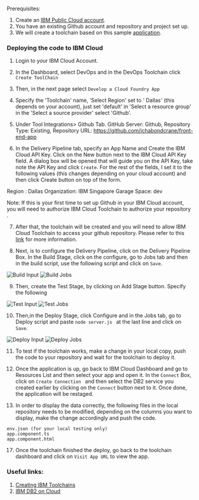 Prerequisites:

1. Create an [IBM Public Cloud account](https://cloud.ibm.com/registration).
2. You have an existing Github account and repository and project set up.
3. We will create a toolchain based on this sample [application](https://github.com/elizabethlumban/front-end-app).


### Deploying the code to IBM Cloud

1. Login to your IBM Cloud Account.
2. In the Dashboard, select DevOps and in the DevOps Toolchain click  ``` Create ToolChain```
3. Then, in the next page select ``` Develop a Cloud Foundry App ```
4. Specify the 'Toolchain' name, 'Select Region' set to  ' Dallas' (this depends on your account), just set 'default' in 'Select a resource group' in the 'Select a source provider' select 'Github'.
5. Under Tool Integrations> Github Tab.  GitHub Server: Github, Repository Type: Existing, Repository URL: https://github.com/ichabondcrane/front-end-app

6. In the Delivery Pipeline tab, specify an App Name and Create the IBM Cloud API Key. Click on the New button next to the
IBM Cloud API Key field. A dialog box will be opened that will guide you on the API Key, take note the API Key and click
``` Create ```.  For the rest of the fields, I set it to the following values (this changes depending on your cloud account)
and then click Create button on top of the form.

Region : Dallas
Organization: IBM Singapore Garage
Space: dev

Note: If this is your first time to set up Github in your IBM Cloud account, you will need to authorize IBM Cloud Toolchain to authorize your repository .

7. After that, the toolchain will be created and you will need to allow IBM Cloud Toolchain to access your github repository. Please refer to this  [link](https://console.bluemix.net/docs/services/ContinuousDelivery/ts_index.html#ts_cd) for more information.

8. Next, is to configure the Delivery Pipeline, click on the Delivery Pipeline Box. In the Build Stage, click on the configure, go to Jobs tab and then in the build script, use the following script and click on ``` Save ```. 

![Build Input](https://raw.github.com/elizabethlumban/checklist/master/03%20-%20Dev_Ops/buildinput.png?raw=true "Build Input")
![Build Jobs](https://raw.github.com/elizabethlumban/checklist/master/03%20-%20Dev_Ops/buildjobs.png?raw=true "Build Jobs")

9. Then, create the Test Stage, by clicking on Add Stage button. Specify the following

![Test Input](https://raw.github.com/elizabethlumban/checklist/master/03%20-%20Dev_Ops/testinput.png?raw=true "Test Input")
![Test Jobs](https://raw.github.com/elizabethlumban/checklist/master/03%20-%20Dev_Ops/testjobs.png?raw=true "Test Jobs")

10. Then,in the Deploy Stage, click Configure and in the Jobs tab, go to Deploy script and paste  ```node server.js ``` at the last line and click on ` Save `.

![Deploy Input](https://raw.github.com/elizabethlumban/checklist/master/03%20-%20Dev_Ops/deployinput.png?raw=true "Deploy Input")
![Deploy Jobs](https://raw.github.com/elizabethlumban/checklist/master/03%20-%20Dev_Ops/deployjobs.png?raw=true "Deploy Jobs")

11. To test if the toolchain works, make a change in your local copy, push the code to your repository and wait for the toolchain to deploy it.

12. Once the application is up, go back to IBM Cloud Dashboard and go to Resources List and then select your app and open it. In the ``` Connect ``` Box, click on ```Create Connection ``` and then select the DB2 service you created earlier by clicking on the ``` Connect ``` button next to it. Once done, the application will be restaged.



16. In order to display the data correctly, the following files in the local repository needs to be modified, depending on the columns you want to display, make the change accordingly and push the code.

``` text
env.json (for your local testing only)
app.component.ts
app.component.html
```

17. Once the toolchain finished the deploy, go back to the toolchain dashboard and click on ``` Visit App URL ``` to view the app.


###  Useful links:
1. [Creating IBM Toolchains](https://cloud.ibm.com/docs/services/ContinuousDelivery?topic=ContinuousDelivery-toolchains_getting_started#toolchains_getting_started)
2. [IBM DB2 on Cloud](https://www.ibm.com/sg-en/cloud/db2-on-cloud)
